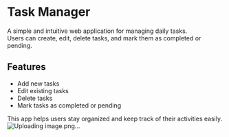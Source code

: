 # Task Manager

A simple and intuitive web application for managing daily tasks.  
Users can create, edit, delete tasks, and mark them as completed or pending.

## Features

- Add new tasks  
- Edit existing tasks  
- Delete tasks  
- Mark tasks as completed or pending  

This app helps users stay organized and keep track of their activities easily.
![Uploading image.png…]()
